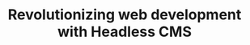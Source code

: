 ---
title: Revolutionizing web development with Headless CMS
dateMonthYear: April 2024
description:  This talk deals with three questions-What is Headless CMS? How can it help? How can you build a blog for your company?
type: page
topic: talk
link: "https://www.youtube.com/live/eymlNmuwnD4?si=SPYYy4WDVwkZvNjQ&t=9015"
image: "/images/fossasia.jpeg"
---